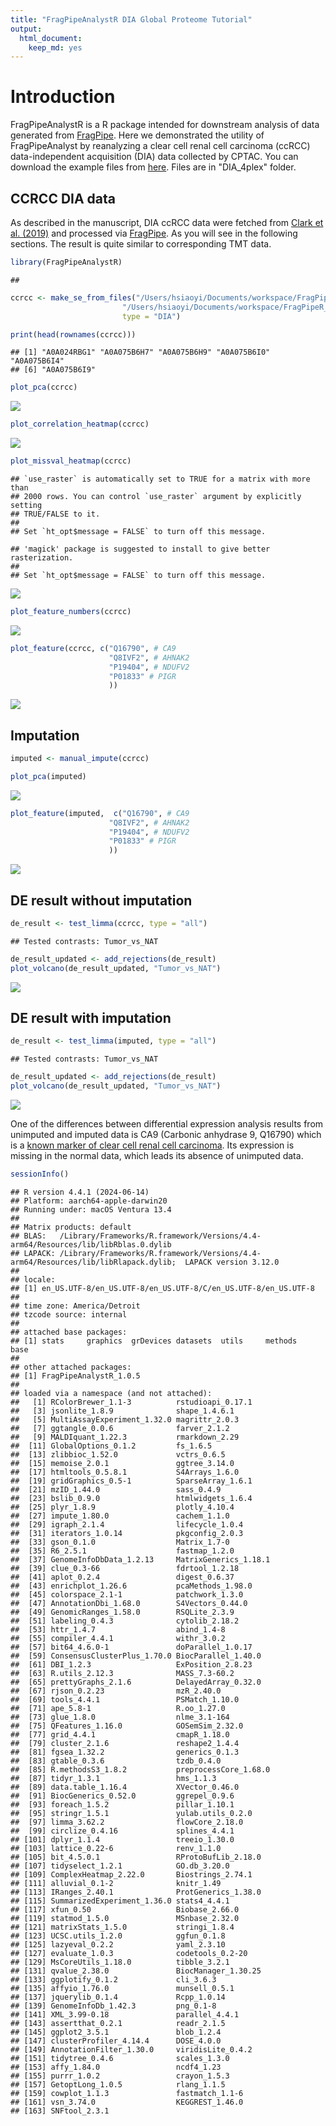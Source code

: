 ```yaml
---
title: "FragPipeAnalystR DIA Global Proteome Tutorial"
output:
  html_document:
    keep_md: yes
---
```


# Introduction

FragPipeAnalystR is a R package intended for downstream analysis of data generated from [FragPipe](https://fragpipe.nesvilab.org/). Here we demonstrated the utility of FragPipeAnalyst by reanalyzing a clear cell renal cell carcinoma (ccRCC) data-independent acquisition (DIA) data collected by CPTAC. You can download the example files from [here](https://zenodo.org/records/13147961). Files are in "DIA_4plex" folder.

## CCRCC DIA data

As described in the manuscript, DIA ccRCC data were fetched from [Clark et al. (2019)](https://doi.org/10.1016/j.cell.2019.10.007) and processed via [FragPipe](https://fragpipe.nesvilab.org/). As you will see in the following sections. The result is quite similar to corresponding TMT data.


``` r
library(FragPipeAnalystR)
```

```
## 
```

``` r
ccrcc <- make_se_from_files("/Users/hsiaoyi/Documents/workspace/FragPipeR_manuscript/data/DIA_4plex/diann-output.pg_matrix.tsv",
                         "/Users/hsiaoyi/Documents/workspace/FragPipeR_manuscript/data/DIA_4plex/experiment_annotation_clean.tsv",
                         type = "DIA")
```


``` r
print(head(rownames(ccrcc)))
```

```
## [1] "A0A024RBG1" "A0A075B6H7" "A0A075B6H9" "A0A075B6I0" "A0A075B6I4"
## [6] "A0A075B6I9"
```


``` r
plot_pca(ccrcc)
```

![](global_DIA_prot_tutorial_files/figure-html/unnamed-chunk-3-1.png)<!-- -->


``` r
plot_correlation_heatmap(ccrcc)
```

![](global_DIA_prot_tutorial_files/figure-html/unnamed-chunk-4-1.png)<!-- -->


``` r
plot_missval_heatmap(ccrcc)
```

```
## `use_raster` is automatically set to TRUE for a matrix with more than
## 2000 rows. You can control `use_raster` argument by explicitly setting
## TRUE/FALSE to it.
## 
## Set `ht_opt$message = FALSE` to turn off this message.
```

```
## 'magick' package is suggested to install to give better rasterization.
## 
## Set `ht_opt$message = FALSE` to turn off this message.
```

![](global_DIA_prot_tutorial_files/figure-html/unnamed-chunk-5-1.png)<!-- -->


``` r
plot_feature_numbers(ccrcc)
```

![](global_DIA_prot_tutorial_files/figure-html/unnamed-chunk-6-1.png)<!-- -->


``` r
plot_feature(ccrcc, c("Q16790", # CA9
                      "Q8IVF2", # AHNAK2
                      "P19404", # NDUFV2
                      "P01833" # PIGR
                      ))
```

![](global_DIA_prot_tutorial_files/figure-html/unnamed-chunk-7-1.png)<!-- -->

## Imputation


``` r
imputed <- manual_impute(ccrcc)
```


``` r
plot_pca(imputed)
```

![](global_DIA_prot_tutorial_files/figure-html/unnamed-chunk-9-1.png)<!-- -->


``` r
plot_feature(imputed,  c("Q16790", # CA9
                      "Q8IVF2", # AHNAK2
                      "P19404", # NDUFV2
                      "P01833" # PIGR
                      ))
```

![](global_DIA_prot_tutorial_files/figure-html/unnamed-chunk-10-1.png)<!-- -->

## DE result without imputation

``` r
de_result <- test_limma(ccrcc, type = "all")
```

```
## Tested contrasts: Tumor_vs_NAT
```

``` r
de_result_updated <- add_rejections(de_result)
plot_volcano(de_result_updated, "Tumor_vs_NAT")
```

![](global_DIA_prot_tutorial_files/figure-html/unnamed-chunk-11-1.png)<!-- -->

## DE result with imputation

``` r
de_result <- test_limma(imputed, type = "all")
```

```
## Tested contrasts: Tumor_vs_NAT
```

``` r
de_result_updated <- add_rejections(de_result)
plot_volcano(de_result_updated, "Tumor_vs_NAT")
```

![](global_DIA_prot_tutorial_files/figure-html/unnamed-chunk-12-1.png)<!-- -->

One of the differences between differential expression analysis results from unimputed and imputed data is CA9 (Carbonic anhydrase 9, Q16790) which is a [known marker of clear cell renal cell carcinoma](https://doi.org/10.1016/j.ejca.2010.07.020). Its expression is missing in the normal data, which leads its absence of unimputed data.


``` r
sessionInfo()
```

```
## R version 4.4.1 (2024-06-14)
## Platform: aarch64-apple-darwin20
## Running under: macOS Ventura 13.4
## 
## Matrix products: default
## BLAS:   /Library/Frameworks/R.framework/Versions/4.4-arm64/Resources/lib/libRblas.0.dylib 
## LAPACK: /Library/Frameworks/R.framework/Versions/4.4-arm64/Resources/lib/libRlapack.dylib;  LAPACK version 3.12.0
## 
## locale:
## [1] en_US.UTF-8/en_US.UTF-8/en_US.UTF-8/C/en_US.UTF-8/en_US.UTF-8
## 
## time zone: America/Detroit
## tzcode source: internal
## 
## attached base packages:
## [1] stats     graphics  grDevices datasets  utils     methods   base     
## 
## other attached packages:
## [1] FragPipeAnalystR_1.0.5
## 
## loaded via a namespace (and not attached):
##   [1] RColorBrewer_1.1-3          rstudioapi_0.17.1          
##   [3] jsonlite_1.8.9              shape_1.4.6.1              
##   [5] MultiAssayExperiment_1.32.0 magrittr_2.0.3             
##   [7] ggtangle_0.0.6              farver_2.1.2               
##   [9] MALDIquant_1.22.3           rmarkdown_2.29             
##  [11] GlobalOptions_0.1.2         fs_1.6.5                   
##  [13] zlibbioc_1.52.0             vctrs_0.6.5                
##  [15] memoise_2.0.1               ggtree_3.14.0              
##  [17] htmltools_0.5.8.1           S4Arrays_1.6.0             
##  [19] gridGraphics_0.5-1          SparseArray_1.6.1          
##  [21] mzID_1.44.0                 sass_0.4.9                 
##  [23] bslib_0.9.0                 htmlwidgets_1.6.4          
##  [25] plyr_1.8.9                  plotly_4.10.4              
##  [27] impute_1.80.0               cachem_1.1.0               
##  [29] igraph_2.1.4                lifecycle_1.0.4            
##  [31] iterators_1.0.14            pkgconfig_2.0.3            
##  [33] gson_0.1.0                  Matrix_1.7-0               
##  [35] R6_2.5.1                    fastmap_1.2.0              
##  [37] GenomeInfoDbData_1.2.13     MatrixGenerics_1.18.1      
##  [39] clue_0.3-66                 fdrtool_1.2.18             
##  [41] aplot_0.2.4                 digest_0.6.37              
##  [43] enrichplot_1.26.6           pcaMethods_1.98.0          
##  [45] colorspace_2.1-1            patchwork_1.3.0            
##  [47] AnnotationDbi_1.68.0        S4Vectors_0.44.0           
##  [49] GenomicRanges_1.58.0        RSQLite_2.3.9              
##  [51] labeling_0.4.3              cytolib_2.18.2             
##  [53] httr_1.4.7                  abind_1.4-8                
##  [55] compiler_4.4.1              withr_3.0.2                
##  [57] bit64_4.6.0-1               doParallel_1.0.17          
##  [59] ConsensusClusterPlus_1.70.0 BiocParallel_1.40.0        
##  [61] DBI_1.2.3                   ExPosition_2.8.23          
##  [63] R.utils_2.12.3              MASS_7.3-60.2              
##  [65] prettyGraphs_2.1.6          DelayedArray_0.32.0        
##  [67] rjson_0.2.23                mzR_2.40.0                 
##  [69] tools_4.4.1                 PSMatch_1.10.0             
##  [71] ape_5.8-1                   R.oo_1.27.0                
##  [73] glue_1.8.0                  nlme_3.1-164               
##  [75] QFeatures_1.16.0            GOSemSim_2.32.0            
##  [77] grid_4.4.1                  cmapR_1.18.0               
##  [79] cluster_2.1.6               reshape2_1.4.4             
##  [81] fgsea_1.32.2                generics_0.1.3             
##  [83] gtable_0.3.6                tzdb_0.4.0                 
##  [85] R.methodsS3_1.8.2           preprocessCore_1.68.0      
##  [87] tidyr_1.3.1                 hms_1.1.3                  
##  [89] data.table_1.16.4           XVector_0.46.0             
##  [91] BiocGenerics_0.52.0         ggrepel_0.9.6              
##  [93] foreach_1.5.2               pillar_1.10.1              
##  [95] stringr_1.5.1               yulab.utils_0.2.0          
##  [97] limma_3.62.2                flowCore_2.18.0            
##  [99] circlize_0.4.16             splines_4.4.1              
## [101] dplyr_1.1.4                 treeio_1.30.0              
## [103] lattice_0.22-6              renv_1.1.0                 
## [105] bit_4.5.0.1                 RProtoBufLib_2.18.0        
## [107] tidyselect_1.2.1            GO.db_3.20.0               
## [109] ComplexHeatmap_2.22.0       Biostrings_2.74.1          
## [111] alluvial_0.1-2              knitr_1.49                 
## [113] IRanges_2.40.1              ProtGenerics_1.38.0        
## [115] SummarizedExperiment_1.36.0 stats4_4.4.1               
## [117] xfun_0.50                   Biobase_2.66.0             
## [119] statmod_1.5.0               MSnbase_2.32.0             
## [121] matrixStats_1.5.0           stringi_1.8.4              
## [123] UCSC.utils_1.2.0            ggfun_0.1.8                
## [125] lazyeval_0.2.2              yaml_2.3.10                
## [127] evaluate_1.0.3              codetools_0.2-20           
## [129] MsCoreUtils_1.18.0          tibble_3.2.1               
## [131] qvalue_2.38.0               BiocManager_1.30.25        
## [133] ggplotify_0.1.2             cli_3.6.3                  
## [135] affyio_1.76.0               munsell_0.5.1              
## [137] jquerylib_0.1.4             Rcpp_1.0.14                
## [139] GenomeInfoDb_1.42.3         png_0.1-8                  
## [141] XML_3.99-0.18               parallel_4.4.1             
## [143] assertthat_0.2.1            readr_2.1.5                
## [145] ggplot2_3.5.1               blob_1.2.4                 
## [147] clusterProfiler_4.14.4      DOSE_4.0.0                 
## [149] AnnotationFilter_1.30.0     viridisLite_0.4.2          
## [151] tidytree_0.4.6              scales_1.3.0               
## [153] affy_1.84.0                 ncdf4_1.23                 
## [155] purrr_1.0.2                 crayon_1.5.3               
## [157] GetoptLong_1.0.5            rlang_1.1.5                
## [159] cowplot_1.1.3               fastmatch_1.1-6            
## [161] vsn_3.74.0                  KEGGREST_1.46.0            
## [163] SNFtool_2.3.1
```
